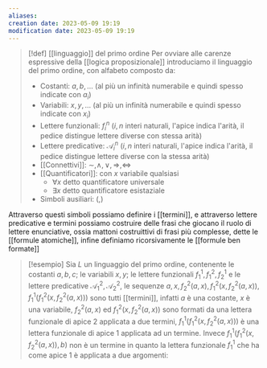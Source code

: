 ```yaml
---
aliases: 
creation date: 2023-05-09 19:19
modification date: 2023-05-09 19:19
---
```


>[!def]  [[linguaggio]] del primo ordine
>Per ovviare alle carenze espressive della [[logica proposizionale]] introduciamo il linguaggio del primo ordine, con alfabeto composto da:
> - Costanti: $a,b, \dots$ (al più un infinità numerabile e quindi spesso indicate con $a_{i}$)
> - Variabili: $x,y, \dots$ (al più un infinità numerabile e quindi spesso indicate con $x_{i}$)
> - Lettere funzionali: $f_{i}^n$ ($i,n$ interi naturali, l'apice indica l'arità, il pedice distingue lettere diverse con stessa arità)
> - Lettere predicative: $\mathcal{A}_{i}^n$ ($i,n$ interi naturali, l'apice indica l'arità, il pedice distingue lettere diverse con la stessa arità)
> - [[Connettivi]]: $\sim, \land, \lor, \Rightarrow, \Leftrightarrow$
> - [[Quantificatori]]: con $x$ variabile qualsiasi
> 	- $\forall x$ detto quantificatore universale
> 	- $\exists x$ detto quantificatore esistaziale
> - Simboli ausiliari: $($,$)$

Attraverso questi simboli possiamo definire i [[termini]], e attraverso lettere predicative e termini possiamo costruire delle frasi che giocano il ruolo di lettere enunciative, ossia mattoni costruittivi di frasi più complesse, dette le [[formule atomiche]],  infine definiamo ricorsivamente le [[formule ben formate]]

>[!esempio]
>Sia $L$ un linguaggio del primo ordine, contenente le costanti $a,b,c$; le variabili $x,y$; le lettere funzionali $f_{1}^1,f_{1}^2,f_{2}^1$ e le lettere predicative $\mathcal{A}_{1}^2,\mathcal{A}_{2}^2$, le sequenze $a, x, f_{2}^2 (a,x), f_{1}^2(x,f_{2}^2(a,x)),f_{1}^1(f_{1}^2(x,f_{2}^2(a,x)))$ sono tutti [[termini]], infatti $a$ è una costante, $x$ è una variabile, $f_{2}^2(a,x)$ ed $f_{1}^2(x,f_{2}^2(a,x))$ sono formati da una lettera funzionale di apice 2 applicata a due termini, $f_{1}^1(f_{1}^2(x,f_{2}^2(a,x)))$ è una lettera funzionale di apice 1 applicata ad un termine. Invece $f_{1}^1(f_{1}^2(x,f_{2}^2(a,x)),b)$ non è un termine in quanto la lettera funzionale $f_{1}^1$ che ha come apice $1$ è applicata a due argomenti: